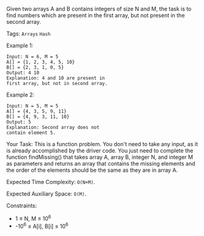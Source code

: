 Given two arrays A and B contains integers of size N and M, the task is to find numbers which are present in the first array, but not present in the second array.

Tags: `Arrays` `Hash`

Example 1:
```
Input: N = 6, M = 5
A[] = {1, 2, 3, 4, 5, 10}
B[] = {2, 3, 1, 0, 5}
Output: 4 10
Explanation: 4 and 10 are present in 
first array, but not in second array.
```
Example 2:
```
Input: N = 5, M = 5
A[] = {4, 3, 5, 9, 11}
B[] = {4, 9, 3, 11, 10}
Output: 5  
Explanation: Second array does not 
contain element 5.
```
Your Task:
This is a function problem. You don't need to take any input, as it is already accomplished by the driver code. You just need to complete the function findMissing() that takes array A, array B, integer N, and integer M  as parameters and returns an array that contains the missing elements and the order of the elements should be the same as they are in array A.

Expected Time Complexity: `O(N+M)`.

Expected Auxiliary Space: `O(M)`.

Constraints:
- 1 ≤ N, M ≤ 10<sup>6</sup>
- -10<sup>6</sup> ≤ A[i], B[i] ≤ 10<sup>6</sup>